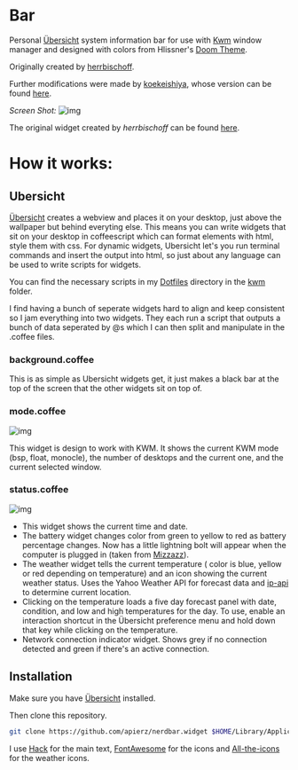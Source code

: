 # Bar

Personal [Übersicht](http://tracesof.net/uebersicht/) system information bar for use with [Kwm](https://github.com/koekeishiya/kwm) window manager and designed with colors from Hlissner's [Doom Theme](http://github.com/hlissner/emacs-doom-theme).

Originally created by [herrbischoff](https://github.com/herrbischoff).

Further modifications were made by [koekeishiya](https://github.com/koekeishiya), whose version can be found [here](https://github.com/koekeishiya/nerdbar.widget).

*Screen Shot:*
![img](https://github.com/apierz/nerdbar.widget/blob/master/screenshot1.png?raw=true)


The original widget created by *herrbischoff* can be found [here](https://github.com/herrbischoff/nerdbar.widget).


# How it works:

## Ubersicht

[Übersicht](http://tracesof.net/uebersicht/) creates a webview and places it on your desktop, just above the wallpaper but behind everyting else. This means you can write widgets that sit on your desktop in coffeescript which can format elements with html, style them with css. For dynamic widgets, Ubersicht let's you run terminal commands and insert the output into html, so just about any language can be used to write scripts for widgets.

You can find the necessary scripts in my [Dotfiles](http://github.com/apierz/dotfiles) directory in the [kwm](http://github.com/apierz/dotfiles/tree/master/kwm) folder.

I find having a bunch of seperate widgets hard to align and keep consistent so I jam everything into two widgets. They each run a script that outputs a bunch of data seperated by @s which I can then split and manipulate in the .coffee files.

### background.coffee
This is as simple as Ubersicht widgets get, it just makes a black bar at the top of the screen that the other widgets sit on top of.

### mode.coffee
![img](https://github.com/apierz/nerdbar.widget/blob/master/screenshot3.png?raw=true)

This widget is design to work with KWM. It shows the current KWM mode (bsp, float, monocle), the number of desktops and the current one, and the current selected window.

### status.coffee
![img](https://github.com/apierz/nerdbar.widget/blob/master/screenshot2.png?raw=true)

* This widget shows the current time and date.
* The battery widget changes color from green to yellow to red as battery percentage changes. Now has a little lightning bolt will appear when the computer is plugged in (taken from [Mizzazz](https://github.com/Mizzazz/Betterbar)).
* The weather widget tells the current temperature ( color is blue, yellow or red depending on temperature) and an icon showing the current weather status. Uses the Yahoo Weather API for forecast data and [ip-api](http://ip.api.com) to determine current location.
* Clicking on the temperature loads a five day forecast panel with date, condition, and low and high temperatures for the day. To use, enable an interaction shortcut in the Übersicht preference menu and hold down that key while clicking on the temperature.
* Network connection indicator widget. Shows grey if no connection detected and green if there's an active connection.

## Installation

Make sure you have [Übersicht](http://tracesof.net/uebersicht/) installed.

Then clone this repository.

```bash
git clone https://github.com/apierz/nerdbar.widget $HOME/Library/Application\ Support/Übersicht/widgets/nerdbar.widget
```

I use [Hack](http://sourcefoundry.org/hack/) for the main text, [FontAwesome](http://fontawesome.io) for the icons and [All-the-icons](https://github.com/domtronn/all-the-icons.el) for the weather icons.
